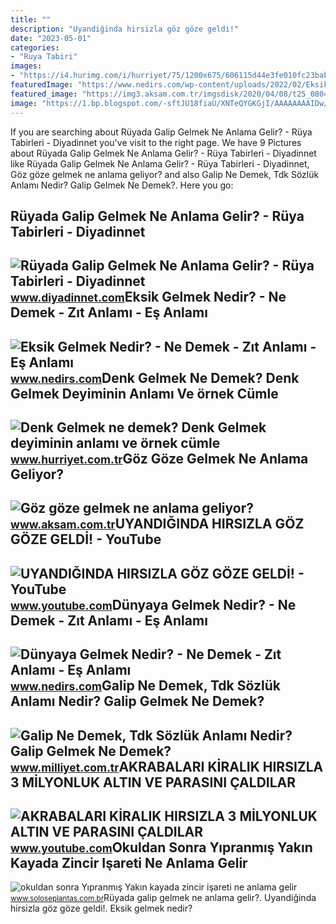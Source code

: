 ```yaml
---
title: ""
description: "Uyandiğinda hirsizla göz göze geldi̇!"
date: "2023-05-01"
categories:
- "Ruya Tabiri"
images:
- "https://i4.hurimg.com/i/hurriyet/75/1200x675/606115d44e3fe010fc23bab1.jpg"
featuredImage: "https://www.nedirs.com/wp-content/uploads/2022/02/Eksik-Gelmek-624x416.jpg"
featured_image: "https://img3.aksam.com.tr/imgsdisk/2020/04/08/t25_080420205eca15ca.jpg"
image: "https://1.bp.blogspot.com/-sftJU18fiaU/XNTeQYGKGjI/AAAAAAAAIDw/T0kgtf11c4MuGgRtZ6hVCwzK8bO3nxVOQCLcBGAs/s1600/kanal.jpeg"
---
```


If you are searching about Rüyada Galip Gelmek Ne Anlama Gelir? - Rüya Tabirleri - Diyadinnet you've visit to the right page. We have 9 Pictures about Rüyada Galip Gelmek Ne Anlama Gelir? - Rüya Tabirleri - Diyadinnet like Rüyada Galip Gelmek Ne Anlama Gelir? - Rüya Tabirleri - Diyadinnet, Göz göze gelmek ne anlama geliyor? and also Galip Ne Demek, Tdk Sözlük Anlamı Nedir? Galip Gelmek Ne Demek?. Here you go:

Rüyada Galip Gelmek Ne Anlama Gelir? - Rüya Tabirleri - Diyadinnet
------------------------------------------------------------------

 ![Rüyada Galip Gelmek Ne Anlama Gelir? - Rüya Tabirleri - Diyadinnet](https://www.diyadinnet.com/d/ruya/ruyada-galip-gelmek-ne-anlama-gelir-4764.jpg) <small>www.diyadinnet.com</small>Eksik Gelmek Nedir? - Ne Demek - Zıt Anlamı - Eş Anlamı
-------------------------------------------------------

 ![Eksik Gelmek Nedir? - Ne Demek - Zıt Anlamı - Eş Anlamı](https://www.nedirs.com/wp-content/uploads/2022/02/Eksik-Gelmek-624x416.jpg) <small>www.nedirs.com</small>Denk Gelmek Ne Demek? Denk Gelmek Deyiminin Anlamı Ve örnek Cümle
-----------------------------------------------------------------

 ![Denk Gelmek ne demek? Denk Gelmek deyiminin anlamı ve örnek cümle](https://i4.hurimg.com/i/hurriyet/75/1200x675/606115d44e3fe010fc23bab1.jpg) <small>www.hurriyet.com.tr</small>Göz Göze Gelmek Ne Anlama Geliyor?
----------------------------------

 ![Göz göze gelmek ne anlama geliyor?](https://img3.aksam.com.tr/imgsdisk/2020/04/08/t25_080420205eca15ca.jpg) <small>www.aksam.com.tr</small>UYANDIĞINDA HIRSIZLA GÖZ GÖZE GELDİ! - YouTube
----------------------------------------------

 ![UYANDIĞINDA HIRSIZLA GÖZ GÖZE GELDİ! - YouTube](https://i.ytimg.com/vi/NymIsR53RDU/maxresdefault.jpg) <small>www.youtube.com</small>Dünyaya Gelmek Nedir? - Ne Demek - Zıt Anlamı - Eş Anlamı
---------------------------------------------------------

 ![Dünyaya Gelmek Nedir? - Ne Demek - Zıt Anlamı - Eş Anlamı](https://www.nedirs.com/wp-content/uploads/2022/02/Dunyaya-Gelmek.jpg) <small>www.nedirs.com</small>Galip Ne Demek, Tdk Sözlük Anlamı Nedir? Galip Gelmek Ne Demek?
---------------------------------------------------------------

 ![Galip Ne Demek, Tdk Sözlük Anlamı Nedir? Galip Gelmek Ne Demek?](https://i2.milimaj.com/i/milliyet/75/869x477/6160ece786b24510a081d1ae.jpg) <small>www.milliyet.com.tr</small>AKRABALARI KİRALIK HIRSIZLA 3 MİLYONLUK ALTIN VE PARASINI ÇALDILAR
------------------------------------------------------------------

 ![AKRABALARI KİRALIK HIRSIZLA 3 MİLYONLUK ALTIN VE PARASINI ÇALDILAR](https://i.ytimg.com/vi/X1FWT_HYh_g/maxresdefault.jpg) <small>www.youtube.com</small>Okuldan Sonra Yıpranmış Yakın Kayada Zincir Işareti Ne Anlama Gelir
-------------------------------------------------------------------

 ![okuldan sonra Yıpranmış Yakın kayada zincir işareti ne anlama gelir](https://1.bp.blogspot.com/-sftJU18fiaU/XNTeQYGKGjI/AAAAAAAAIDw/T0kgtf11c4MuGgRtZ6hVCwzK8bO3nxVOQCLcBGAs/s1600/kanal.jpeg) <small>www.soloseplantas.com.br</small>Rüyada galip gelmek ne anlama gelir?. Uyandiğinda hirsizla göz göze geldi̇!. Eksik gelmek nedir?
